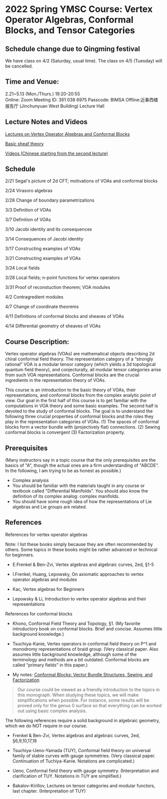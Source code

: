# 2022 Spring YMSC Course: Vertex Operator Algebras, Conformal Blocks, and Tensor Categories

## Schedule change due to Qingming festival
We have class on 4/2 (Saturday, usual time). The class on 4/5 (Tuesday) will be cancelled.




## Time and Venue:
2.21~5.13 (Mon./Thurs.) 19:20-20:55 <br>
Online: Zoom Meeting ID: 361 038 6975 Passcode: BIMSA Offline:近春西楼报告厅 (Jinchunyuan West Building) Lecture Hall

## Lecture Notes and Videos

[Lectures on Vertex Operator Algebras and Conformal Blocks](Files/2022_VOA.pdf)

[Basic sheaf theory](Files/2022_Sheaves.pdf)

[Videos (Chinese starting from the second lecture)](https://1drv.ms/f/s!An4-WYL4ugmJg6UZHa_Mq5jDuCHx1g) 



<!--
## Wechat Group Barcode
[Here](Files/2022_VOA_barcode.png) (updated on 3/9)
-->





## Schedule

2/21 Segal's picture of 2d CFT; motivations of VOAs and conformal blocks

2/24 Virasoro algebras

2/28 Change of boundary parametrizations

3/3 Definition of VOAs

3/7 Definition of VOAs

3/10 Jacobi identity and its consequences

3/14 Consequences of Jacobi identity

3/17 Constructing examples of VOAs

3/21 Constructing examples of VOAs

3/24 Local fields

3/28 Local fields; n-point functions for vertex operators

3/31 Proof of reconstuction theorem; VOA modules

4/2 Contragredient modules

4/7 Change of coordinate theorems

4/11 Definitions of conformal blocks and sheaves of VOAs

4/14 Differential geometry of sheaves of VOAs





## Course Description:
Vertex operator algebras (VOAs) are mathematical objects describing 2d chiral conformal field theory. The representation category of a “strongly rational” VOA is a modular tensor category (which yields a 3d topological quantum field theory), and conjecturally, all modular tensor categories arise from such VOA representations. Conformal blocks are the crucial ingredients in the representation theory of VOAs.

This course is an introduction to the basic theory of VOAs, their representations, and conformal blocks from the complex analytic point of view. Our goal in the first half of this course is to get familiar with the computations in VOA theory and some basic examples. The second half is devoted to the study of conformal blocks. The goal is to understand the following three crucial properties of conformal blocks and the roles they play in the representation categories of VOAs. (1) The spaces of conformal blocks form a vector bundle with (projectively flat) connections. (2) Sewing conformal blocks is convergent (3) Factorization property.



## Prerequisites
(Many instructors say in a topic course that the only prerequisites are the basics of "A", though the actual ones are a firm understanding of "ABCDE". In the following, I am trying to be as honest as possible.)
* Complex analysis
* You should be familiar with the materials taught in any course or textbook called "Differential Manifolds". You should also know the definition of its complex analog: complex manifolds. 
* You should have some rough idea of how the representations of Lie algebras and Lie groups are related. 



## References
References for vertex operator algebras

Note: I list these books simply because they are often recommended by others. Some topics in these books might be rather advanced or technical for beginners.

* E.Frenkel & Ben-Zvi, Vertex algebras and algebraic curves, 2ed, §1-5

* I.Frenkel, Huang, Lepowsky, On axiomatic approaches to vertex operator algebras and modules

* Kac, Vertex algebras for Beginners

* Lepowsky & Li, Introduction to vertex operator algebras and their representations

References for conformal blocks

* Khono, Conformal Field Theory and Topology, §1. (My favorite introductory book on conformal blocks. Brief and concise. Assumes little background knowledge.)

* Tsuchiya-Kanie, Vertex operators in conformal field theory on P^1 and monodromy representations of braid group. (Very classical paper. Also assumes little background knowledge, although some of the terminology and methods are a bit outdated. Conformal blocks are called “primary fields” in this paper.)

* My notes: [Conformal Blocks: Vector Bundle Structures, Sewing, and Factorization](Files/2020_Conformal_Blocks.pdf) 

> Our course could be viewed as a friendly introduction to the topics in this monograph. When studying these topics, we will make simplifications when possible. For instance, some results will be proved only for the genus 0 surface so that everything can be worked out using basic complex analysis.

The following references require a solid background in algebraic geometry, which we do NOT require in our course.

* Frenkel & Ben-Zvi, Vertex algebras and algebraic curves, 2ed, §6,9,10,17,18

* Tsuchiya-Ueno-Yamada (TUY), Conformal field theory on universal family of stable curves with gauge symmetries. (Very classical paper. Continuation of Tuchiya-Kanie. Notations are complicated.)

* Ueno, Conformal field theory with gauge symmetry. (Interpretation and clarification of TUY. Notations in TUY are simplified.)

* Bakalov-Kirillov, Lectures on tensor categories and modular functors, last chapter. (Interpretation of TUY)




